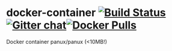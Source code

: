 # docker-container [![Build Status](https://travis-ci.org/panux/docker-container.svg?branch=master)](https://travis-ci.org/panux/docker-container)[![Gitter chat](https://badges.gitter.im/gitterHQ/gitter.png)](https://gitter.im/panux/panux-dev)[![Docker Pulls](https://img.shields.io/docker/pulls/panux/panux.svg)](https://hub.docker.com/r/panux/panux/)
Docker container panux/panux (<10MB!)
